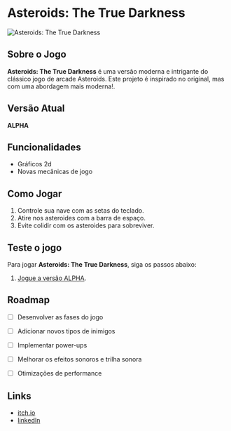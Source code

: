 # Asteroids: The True Darkness

![Asteroids: The True Darkness](https://imgur.com/a/asteroids-JRN6yHx)

## Sobre o Jogo

**Asteroids: The True Darkness** é uma versão moderna e intrigante do clássico jogo de arcade Asteroids. Este projeto é inspirado no original, mas com uma abordagem mais moderna!.

## Versão Atual

**ALPHA**

## Funcionalidades

- Gráficos 2d
- Novas mecânicas de jogo

## Como Jogar

1. Controle sua nave com as setas do teclado.
2. Atire nos asteroides com a barra de espaço.
3. Evite colidir com os asteroides para sobreviver.

## Teste o jogo

Para jogar **Asteroids: The True Darkness**, siga os passos abaixo:

1. [Jogue a versão ALPHA](https://almofadinhas.itch.io/asteroids-the-true-darkness).


## Roadmap

- [ ] Desenvolver as fases do jogo
- [ ] Adicionar novos tipos de inimigos
- [ ] Implementar power-ups
- [ ] Melhorar os efeitos sonoros e trilha sonora
- [ ] Otimizações de performance


## Links

- [itch.io](https://almofadinhas.itch.io/asteroids-the-true-darkness)
- [linkedIn](https://www.linkedin.com/in/allexgabriel/)
